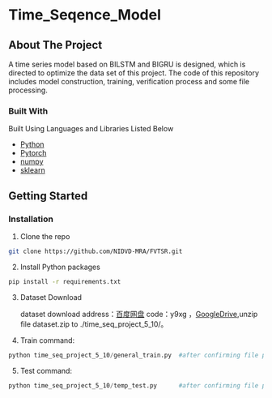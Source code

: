# Time_Seqence_Model
<!-- ABOUT THE PROJECT -->

## About The Project

A  time series model based on BILSTM and BIGRU is designed, which is directed to optimize the data set of this project. The code of this repository includes model construction, training, verification process and some file processing.


### Built With
Built Using Languages and Libraries Listed Below 
* [Python](https://docs.python.org/3/)
* [Pytorch](https://pytorch.org/)
* [numpy](https://numpy.org/devdocs/)
* [sklearn](https://scikit-learn.org/stable/)




<!-- GETTING STARTED -->
## Getting Started

### Installation

1. Clone the repo
```sh
git clone https://github.com/NIDVD-MRA/FVTSR.git
```
2. Install Python packages
```sh
pip install -r requirements.txt
```
3. Dataset Download
   
    dataset download address：[百度网盘](https://pan.baidu.com/s/1rZEyD3OLYlxqDfw9FnRrxQ) code：y9xg ，[GoogleDrive](https://drive.google.com/file/d/1bnaY8Vz2GuSpE5JRCIA7iArd6esuFsBu/view?usp=drive_link),unzip file dataset.zip to ./time_seq_project_5_10/。
4. Train command:
```Python
python time_seq_project_5_10/general_train.py  #after confirming file path
```
5. Test command:
```python
python time_seq_project_5_10/temp_test.py      #after confirming file path
```




